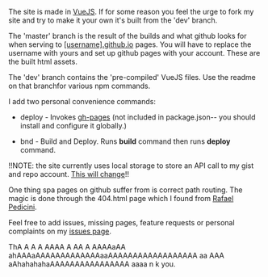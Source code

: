 The site is made in [VueJS](vuejs.org). If for some reason you feel the urge to fork my site and try to make it your own it's built from the 'dev' branch.

The 'master' branch is the result of the builds and what github looks for when serving to [[username].github.io](https://plachenko.github.io) pages. You will have to replace the username with yours and set up github pages with your account. These are the built html assets.

The 'dev' branch contains the 'pre-compiled' VueJS files. Use the readme on that branchfor various npm commands.

I add two personal convenience commands:

* deploy - Invokes [gh-pages](https://www.npmjs.com/package/gh-pages) (not included in package.json-- you should install and configure it globally.)

* bnd - Build and Deploy. Runs **build** command then runs **deploy** command.

!!NOTE: the site currently uses local storage to store an API call to my gist and repo account. [This will change](https://github.com/plachenko/plachenko.github.io/issues/4)!!

One thing spa pages on github suffer from is correct path routing. The magic is done through the 404.html page which I found from [Rafael Pedicini](https://github.com/rafgraph/spa-github-pages).

Feel free to add issues, missing pages, feature requests or personal complaints on my [issues page](https://github.com/plachenko/plachenko.github.io/issues).

ThA A A A AAAA A AA A AAAAaAA ahAAAaAAAAAAAAAAAAAaaAAAAAAAAAAAAAAAAAA aa AAA aAhahahahaAAAAAAAAAAAAAAAA aaaa n k you.

